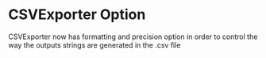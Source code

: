 # CSVExporter Option

CSVExporter now has formatting and precision option
in order to control the way the outputs strings are
generated in the .csv file
